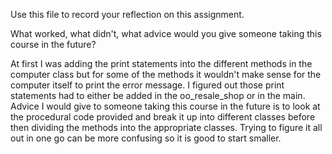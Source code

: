Use this file to record your reflection on this assignment. 

What worked, what didn't, what advice would you give someone taking this course in the future?

At first I was adding the print statements into the different methods in the computer class but for some of the methods it wouldn't make sense for the computer itself to print the error message. I figured out those print statements had to either be added in the oo_resale_shop or in the main. Advice I would give to someone taking this course in the future is to look at the procedural code provided and break it up into different classes before then dividing the methods into the appropriate classes. Trying to figure it all out in one go can be more confusing so it is good to start smaller.